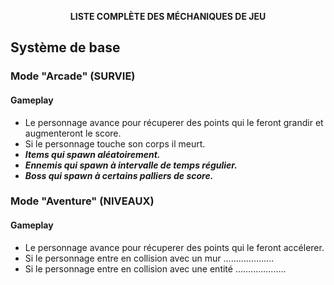 <p align="center"><b>LISTE COMPLÈTE DES MÉCHANIQUES DE JEU</b></p>

## Système de base

### Mode "Arcade" (SURVIE)
#### Gameplay

- Le personnage avance pour récuperer des points qui le feront grandir et augmenteront le score.
- Si le personnage touche son corps il meurt. 
- <b><i> Items qui spawn aléatoirement.
-  Ennemis qui spawn à intervalle de temps régulier.
-  Boss qui spawn à certains palliers de score. </i></b>


### Mode "Aventure" (NIVEAUX)
#### Gameplay

- Le personnage avance pour récuperer des points qui le feront accélerer.
- Si le personnage entre en collision avec un mur ....................
- Si le personnage entre en collision avec une entité ....................

